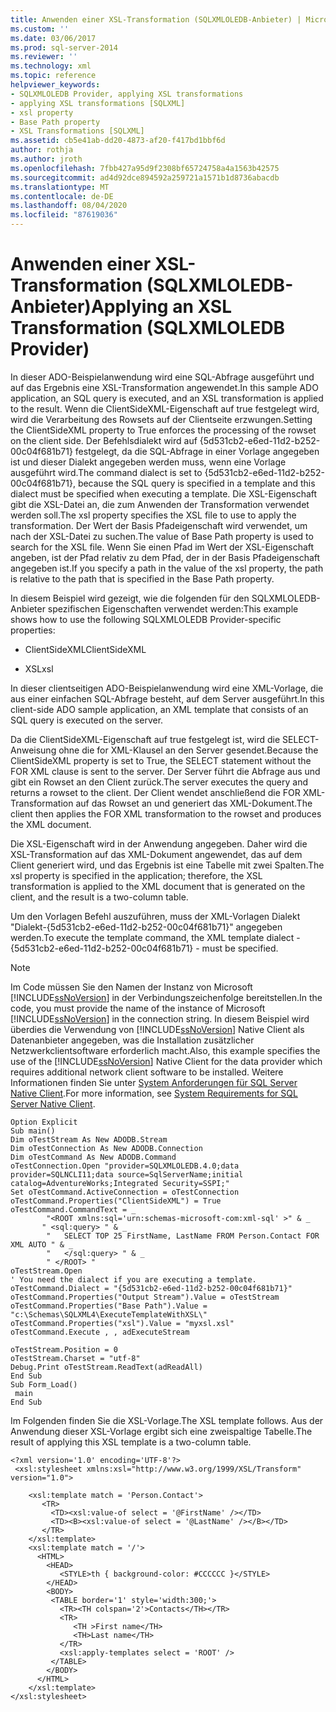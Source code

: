 ```yaml
---
title: Anwenden einer XSL-Transformation (SQLXMLOLEDB-Anbieter) | Microsoft-Dokumentation
ms.custom: ''
ms.date: 03/06/2017
ms.prod: sql-server-2014
ms.reviewer: ''
ms.technology: xml
ms.topic: reference
helpviewer_keywords:
- SQLXMLOLEDB Provider, applying XSL transformations
- applying XSL transformations [SQLXML]
- xsl property
- Base Path property
- XSL Transformations [SQLXML]
ms.assetid: cb5e41ab-dd20-4873-af20-f417bd1bbf6d
author: rothja
ms.author: jroth
ms.openlocfilehash: 7fbb427a95d9f2308bf65724758a4a1563b42575
ms.sourcegitcommit: ad4d92dce894592a259721a1571b1d8736abacdb
ms.translationtype: MT
ms.contentlocale: de-DE
ms.lasthandoff: 08/04/2020
ms.locfileid: "87619036"
---
```

# <a name="applying-an-xsl-transformation-sqlxmloledb-provider"></a><span data-ttu-id="4e7ce-102">Anwenden einer XSL-Transformation (SQLXMLOLEDB-Anbieter)</span><span class="sxs-lookup"><span data-stu-id="4e7ce-102">Applying an XSL Transformation (SQLXMLOLEDB Provider)</span></span>
  <span data-ttu-id="4e7ce-103">In dieser ADO-Beispielanwendung wird eine SQL-Abfrage ausgeführt und auf das Ergebnis eine XSL-Transformation angewendet.</span><span class="sxs-lookup"><span data-stu-id="4e7ce-103">In this sample ADO application, an SQL query is executed, and an XSL transformation is applied to the result.</span></span> <span data-ttu-id="4e7ce-104">Wenn die ClientSideXML-Eigenschaft auf true festgelegt wird, wird die Verarbeitung des Rowsets auf der Clientseite erzwungen.</span><span class="sxs-lookup"><span data-stu-id="4e7ce-104">Setting the ClientSideXML property to True enforces the processing of the rowset on the client side.</span></span> <span data-ttu-id="4e7ce-105">Der Befehlsdialekt wird auf {5d531cb2-e6ed-11d2-b252-00c04f681b71} festgelegt, da die SQL-Abfrage in einer Vorlage angegeben ist und dieser Dialekt angegeben werden muss, wenn eine Vorlage ausgeführt wird.</span><span class="sxs-lookup"><span data-stu-id="4e7ce-105">The command dialect is set to {5d531cb2-e6ed-11d2-b252-00c04f681b71}, because the SQL query is specified in a template and this dialect must be specified when executing a template.</span></span> <span data-ttu-id="4e7ce-106">Die XSL-Eigenschaft gibt die XSL-Datei an, die zum Anwenden der Transformation verwendet werden soll.</span><span class="sxs-lookup"><span data-stu-id="4e7ce-106">The xsl property specifies the XSL file to use to apply the transformation.</span></span> <span data-ttu-id="4e7ce-107">Der Wert der Basis Pfadeigenschaft wird verwendet, um nach der XSL-Datei zu suchen.</span><span class="sxs-lookup"><span data-stu-id="4e7ce-107">The value of Base Path property is used to search for the XSL file.</span></span> <span data-ttu-id="4e7ce-108">Wenn Sie einen Pfad im Wert der XSL-Eigenschaft angeben, ist der Pfad relativ zu dem Pfad, der in der Basis Pfadeigenschaft angegeben ist.</span><span class="sxs-lookup"><span data-stu-id="4e7ce-108">If you specify a path in the value of the xsl property, the path is relative to the path that is specified in the Base Path property.</span></span>  
  
 <span data-ttu-id="4e7ce-109">In diesem Beispiel wird gezeigt, wie die folgenden für den SQLXMLOLEDB-Anbieter spezifischen Eigenschaften verwendet werden:</span><span class="sxs-lookup"><span data-stu-id="4e7ce-109">This example shows how to use the following SQLXMLOLEDB Provider-specific properties:</span></span>  
  
-   <span data-ttu-id="4e7ce-110">ClientSideXML</span><span class="sxs-lookup"><span data-stu-id="4e7ce-110">ClientSideXML</span></span>  
  
-   <span data-ttu-id="4e7ce-111">XSL</span><span class="sxs-lookup"><span data-stu-id="4e7ce-111">xsl</span></span>  
  
 <span data-ttu-id="4e7ce-112">In dieser clientseitigen ADO-Beispielanwendung wird eine XML-Vorlage, die aus einer einfachen SQL-Abfrage besteht, auf dem Server ausgeführt.</span><span class="sxs-lookup"><span data-stu-id="4e7ce-112">In this client-side ADO sample application, an XML template that consists of an SQL query is executed on the server.</span></span>  
  
 <span data-ttu-id="4e7ce-113">Da die ClientSideXML-Eigenschaft auf true festgelegt ist, wird die SELECT-Anweisung ohne die for XML-Klausel an den Server gesendet.</span><span class="sxs-lookup"><span data-stu-id="4e7ce-113">Because the ClientSideXML property is set to True, the SELECT statement without the FOR XML clause is sent to the server.</span></span> <span data-ttu-id="4e7ce-114">Der Server führt die Abfrage aus und gibt ein Rowset an den Client zurück.</span><span class="sxs-lookup"><span data-stu-id="4e7ce-114">The server executes the query and returns a rowset to the client.</span></span> <span data-ttu-id="4e7ce-115">Der Client wendet anschließend die FOR XML-Transformation auf das Rowset an und generiert das XML-Dokument.</span><span class="sxs-lookup"><span data-stu-id="4e7ce-115">The client then applies the FOR XML transformation to the rowset and produces the XML document.</span></span>  
  
 <span data-ttu-id="4e7ce-116">Die XSL-Eigenschaft wird in der Anwendung angegeben. Daher wird die XSL-Transformation auf das XML-Dokument angewendet, das auf dem Client generiert wird, und das Ergebnis ist eine Tabelle mit zwei Spalten.</span><span class="sxs-lookup"><span data-stu-id="4e7ce-116">The xsl property is specified in the application; therefore, the XSL transformation is applied to the XML document that is generated on the client, and the result is a two-column table.</span></span>  
  
 <span data-ttu-id="4e7ce-117">Um den Vorlagen Befehl auszuführen, muss der XML-Vorlagen Dialekt "Dialekt-{5d531cb2-e6ed-11d2-b252-00c04f681b71}" angegeben werden.</span><span class="sxs-lookup"><span data-stu-id="4e7ce-117">To execute the template command, the XML template dialect - {5d531cb2-e6ed-11d2-b252-00c04f681b71} - must be specified.</span></span>  
  
> [!NOTE]  
>  <span data-ttu-id="4e7ce-118">Im Code müssen Sie den Namen der Instanz von Microsoft [!INCLUDE[ssNoVersion](../../../includes/ssnoversion-md.md)] in der Verbindungszeichenfolge bereitstellen.</span><span class="sxs-lookup"><span data-stu-id="4e7ce-118">In the code, you must provide the name of the instance of Microsoft [!INCLUDE[ssNoVersion](../../../includes/ssnoversion-md.md)] in the connection string.</span></span> <span data-ttu-id="4e7ce-119">In diesem Beispiel wird überdies die Verwendung von [!INCLUDE[ssNoVersion](../../../includes/ssnoversion-md.md)] Native Client als Datenanbieter angegeben, was die Installation zusätzlicher Netzwerkclientsoftware erforderlich macht.</span><span class="sxs-lookup"><span data-stu-id="4e7ce-119">Also, this example specifies the use of the [!INCLUDE[ssNoVersion](../../../includes/ssnoversion-md.md)] Native Client for the data provider which requires additional network client software to be installed.</span></span> <span data-ttu-id="4e7ce-120">Weitere Informationen finden Sie unter [System Anforderungen für SQL Server Native Client](../../native-client/system-requirements-for-sql-server-native-client.md).</span><span class="sxs-lookup"><span data-stu-id="4e7ce-120">For more information, see [System Requirements for SQL Server Native Client](../../native-client/system-requirements-for-sql-server-native-client.md).</span></span>  
  
```  
Option Explicit  
Sub main()  
Dim oTestStream As New ADODB.Stream  
Dim oTestConnection As New ADODB.Connection  
Dim oTestCommand As New ADODB.Command  
oTestConnection.Open "provider=SQLXMLOLEDB.4.0;data provider=SQLNCLI11;data source=SqlServerName;initial catalog=AdventureWorks;Integrated Security=SSPI;"  
Set oTestCommand.ActiveConnection = oTestConnection  
oTestCommand.Properties("ClientSideXML") = True  
oTestCommand.CommandText = _  
        "<ROOT xmlns:sql='urn:schemas-microsoft-com:xml-sql' >" & _  
       " <sql:query> " & _  
        "   SELECT TOP 25 FirstName, LastName FROM Person.Contact FOR XML AUTO " & _  
        "   </sql:query> " & _  
        " </ROOT> "  
oTestStream.Open  
' You need the dialect if you are executing a template.  
oTestCommand.Dialect = "{5d531cb2-e6ed-11d2-b252-00c04f681b71}"  
oTestCommand.Properties("Output Stream").Value = oTestStream  
oTestCommand.Properties("Base Path").Value = "c:\Schemas\SQLXML4\ExecuteTemplateWithXSL\"  
oTestCommand.Properties("xsl").Value = "myxsl.xsl"  
oTestCommand.Execute , , adExecuteStream  
  
oTestStream.Position = 0  
oTestStream.Charset = "utf-8"  
Debug.Print oTestStream.ReadText(adReadAll)  
End Sub  
Sub Form_Load()  
 main  
End Sub  
```  
  
 <span data-ttu-id="4e7ce-121">Im Folgenden finden Sie die XSL-Vorlage.</span><span class="sxs-lookup"><span data-stu-id="4e7ce-121">The XSL template follows.</span></span> <span data-ttu-id="4e7ce-122">Aus der Anwendung dieser XSL-Vorlage ergibt sich eine zweispaltige Tabelle.</span><span class="sxs-lookup"><span data-stu-id="4e7ce-122">The result of applying this XSL template is a two-column table.</span></span>  
  
```  
<?xml version='1.0' encoding='UTF-8'?>            
 <xsl:stylesheet xmlns:xsl="http://www.w3.org/1999/XSL/Transform" version="1.0">   
  
    <xsl:template match = 'Person.Contact'>  
       <TR>  
         <TD><xsl:value-of select = '@FirstName' /></TD>  
         <TD><B><xsl:value-of select = '@LastName' /></B></TD>  
       </TR>  
    </xsl:template>  
    <xsl:template match = '/'>  
      <HTML>  
        <HEAD>  
           <STYLE>th { background-color: #CCCCCC }</STYLE>  
        </HEAD>  
        <BODY>  
         <TABLE border='1' style='width:300;'>  
           <TR><TH colspan='2'>Contacts</TH></TR>  
           <TR>  
              <TH >First name</TH>  
              <TH>Last name</TH>  
           </TR>  
           <xsl:apply-templates select = 'ROOT' />  
         </TABLE>  
        </BODY>  
      </HTML>  
    </xsl:template>  
</xsl:stylesheet>  
```  
  
  

